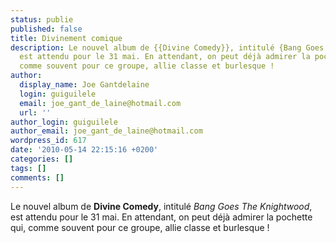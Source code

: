 ```yaml
---
status: publie
published: false
title: Divinement comique
description: Le nouvel album de {{Divine Comedy}}, intitulé {Bang Goes The Knightwood},
  est attendu pour le 31 mai. En attendant, on peut déjà admirer la pochette qui,
  comme souvent pour ce groupe, allie classe et burlesque !
author:
  display_name: Joe Gantdelaine
  login: guiguilele
  email: joe_gant_de_laine@hotmail.com
  url: ''
author_login: guiguilele
author_email: joe_gant_de_laine@hotmail.com
wordpress_id: 617
date: '2010-05-14 22:15:16 +0200'
categories: []
tags: []
comments: []
---
```

Le nouvel album de __Divine Comedy__, intitulé *Bang Goes The Knightwood*, est attendu pour le 31 mai. En attendant, on peut déjà admirer la pochette qui, comme souvent pour ce groupe, allie classe et burlesque !

